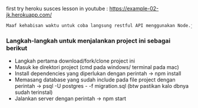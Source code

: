 first try heroku susces lesson in youtube : https://example-02-jk.herokuapp.com/

```sh
Maaf kehabisan waktu untuk coba langsung restful API menggunakan Node.js dan Postgres
```


### Langkah-langkah untuk menjalankan project ini sebagai berikut
- Langkah pertama download/fork/clone project ini
- Masuk ke direktori project (cmd pada windows/ terminal pada mac)
- Install dependencies yang diperlukan dengan perintah -> npm install
- Memasang database yang sudah include pada file project dengan perintah -> psql -U postgres - -f migration.sql (btw pastikan kalo dbnya sudah terinstal)
- Jalankan server dengan perintah -> npm start
